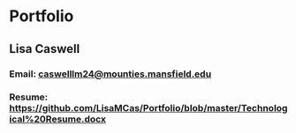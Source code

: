 # Portfolio

## Lisa Caswell

### Email: caswelllm24@mounties.mansfield.edu

### Resume: https://github.com/LisaMCas/Portfolio/blob/master/Technological%20Resume.docx
